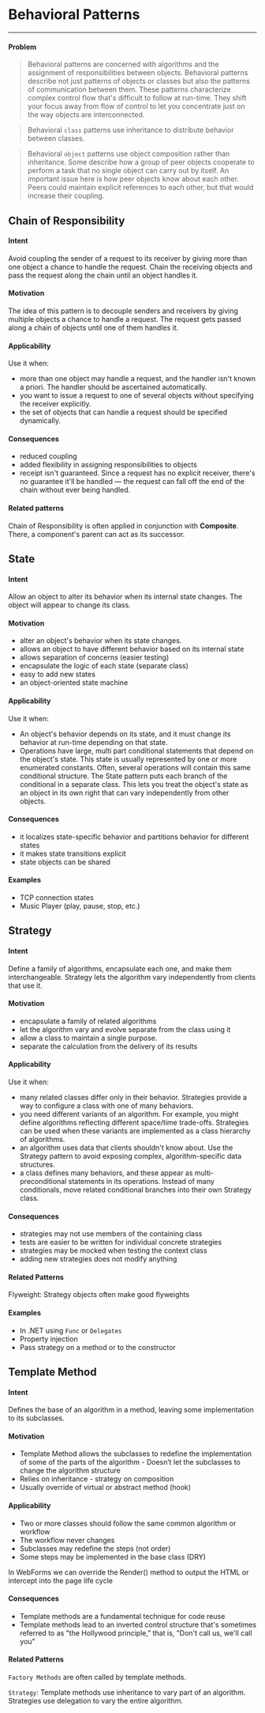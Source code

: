 # Behavioral Patterns
----
#### Problem
>Behavioral patterns are concerned with algorithms and the assignment of responsibilities between objects. Behavioral patterns describe not just patterns of objects or classes but also the patterns of communication between them. These
patterns characterize complex control flow that's difficult to follow at run-time. They shift your focus away from flow of control to let you concentrate just on
the way objects are interconnected. 

>Behavioral `class` patterns use inheritance to distribute behavior between classes.

>Behavioral `object` patterns use object composition rather than inheritance. Some describe how a group of peer objects cooperate to perform a task that no single object can carry out by itself. An important issue here is how peer objects know about each other. Peers could maintain explicit references to each other, but that would increase their coupling.

## Chain of Responsibility

#### Intent
Avoid coupling the sender of a request to its receiver by giving more than one object a chance to handle the request. Chain the receiving objects and pass the request along the chain until an object handles it.

#### Motivation
The idea of this pattern is to decouple senders and receivers by giving multiple objects a chance to handle a request. The request gets passed along a chain of
objects until one of them handles it.

#### Applicability
Use it when:

* more than one object may handle a request, and the handler isn't known a priori. The handler should be ascertained automatically.
* you want to issue a request to one of several objects without specifying the receiver explicitly.
* the set of objects that can handle a request should be specified dynamically.

#### Consequences
* reduced coupling
* added flexibility in assigning responsibilities to objects
* receipt isn't guaranteed. Since a request has no explicit receiver, there's no guarantee it'll be handled — the request can fall off the end of the chain without ever being handled.

#### Related patterns
Chain of Responsibility is often applied in conjunction with **Composite**. There, a component's parent can act as its successor.


## State

#### Intent
Allow an object to alter its behavior when its internal state changes. The object will appear to change its class.

#### Motivation
 * alter an object's behavior when its state changes.
 * allows an object to have different behavior based on its internal state
 * allows separation of concerns (easier testing)
 * encapsulate the logic of each state (separate class)
 * easy to add new states
 * an object-oriented state machine

#### Applicability
Use it when:

* An object's behavior depends on its state, and it must change its behavior at run-time depending on that state.
* Operations have large, multi part conditional statements that depend on the object's state. This state is usually represented by one or more enumerated constants. Often, several operations will contain this same conditional
structure. The State pattern puts each branch of  the conditional in a separate class. This lets you treat the object's state as an object in its own right that can vary independently from other objects.

#### Consequences
* it localizes state-specific behavior and partitions behavior for different states
* it makes state transitions explicit
* state objects can be shared

#### Examples
  * TCP connection states
  * Music Player (play, pause, stop, etc.)


## Strategy

#### Intent
Define a family of algorithms, encapsulate each one, and make them interchangeable. Strategy lets the algorithm vary independently from clients that use it.

#### Motivation
* encapsulate a family of related algorithms
* let the algorithm vary and evolve separate from the class using it
* allow a class to maintain a single purpose. 
* separate the calculation from the delivery of its results

#### Applicability
Use it when:

* many related classes differ only in their behavior. Strategies provide a way to configure a class with one of many behaviors.
* you need different variants of an algorithm. For example, you might define algorithms reflecting different space/time trade-offs. Strategies can be used when these variants are implemented as a class hierarchy of
algorithms.
* an algorithm uses data that clients shouldn't know about. Use the Strategy pattern to avoid exposing complex, algorithm-specific data structures.
* a class defines many behaviors, and these appear as multi-preconditional statements in its operations. Instead of many conditionals, move related conditional branches into their own Strategy class.

#### Consequences
* strategies may not use members of the containing class
* tests are easier to be written for individual concrete strategies
* strategies may be mocked when testing the context class
* adding new strategies does not modify anything

#### Related Patterns
Flyweight: Strategy objects often make good flyweights

#### Examples

* In .NET using `Func` or `Delegates`
* Property injection
* Pass strategy on a method or to the constructor


## Template Method

#### Intent
Defines the base of an algorithm in a method, leaving some implementation to its subclasses.

#### Motivation
* Template Method allows the subclasses to redefine the implementation of some of the parts of the algorithm - Doesn’t let the subclasses to change the algorithm structure
* Relies on inheritance - strategy on composition
* Usually override of virtual or abstract method (hook)

#### Applicability
* Two or more classes should follow the same common algorithm or workflow
* The workflow never changes
* Subclasses may redefine the steps (not order)
* Some steps may be implemented in the base class (DRY)

In WebForms we can override the Render() method to output the HTML or intercept into the page life cycle

#### Consequences
* Template methods are a fundamental technique for code reuse
* Template methods lead to an inverted control structure that's sometimes referred to as "the Hollywood principle," that is, "Don't call us, we'll call you"

#### Related Patterns
`Factory Methods` are often called by template methods.
 
`Strategy`: Template methods use inheritance to vary part of an algorithm. Strategies use delegation to vary the entire algorithm.